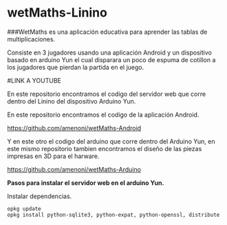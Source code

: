 # wetMaths-Linino

###WetMaths es una aplicación educativa para aprender las tablas de multiplicaciones.

Consiste en 3 jugadores usando una aplicación Android y un dispositivo basado en arduino Yun el cual 
disparara un poco de espuma de cotillon a los jugadores que pierdan la partida en el juego.

#LINK A YOUTUBE

En este repositorio encontramos el codigo del servidor web que corre dentro del Linino del dispositivo Arduino Yun.

En este repositorio encontramos el codigo de la aplicación Android.


  https://github.com/amenoni/wetMaths-Android

Y en este otro el codigo del arduino que corre dentro del Arduino Yun, en este mismo repositorio tambien encontramos 
el diseño de las piezas impresas en 3D para el harware.

https://github.com/amenoni/wetMaths-Arduino

**Pasos para instalar el servidor web en el arduino Yun.**

Instalar dependencias.
```
opkg update
opkg install python-sqlite3, python-expat, python-openssl, distribute
```


